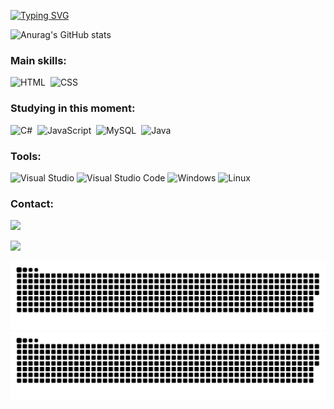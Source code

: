 [![Typing SVG](https://readme-typing-svg.herokuapp.com?font=Fira+Code&pause=1000&color=FF891B&width=435&lines=Hello%2C+my+name+is+Lu%C3%ADs+Henrique;I%E2%80%99m+18+years+old;I%E2%80%99m+from+brazil%2C+MG;I+Study+systems+development+at+FIVJ)](https://git.io/typing-svg)





![Anurag's GitHub stats](https://github-readme-stats.vercel.app/api?username=Ace0777&show_icons=true&theme=dark&title_color=BDA209FF&text_color=FF891B&icon_color=FF891B)


















### Main skills:
![HTML](https://img.shields.io/badge/-HTML-0D1117?style=for-the-badge&logo=html5&labelColor=0D1117)&nbsp;
![CSS](https://img.shields.io/badge/-CSS-0D1117?style=for-the-badge&logo=CSS3&logoColor=1572B6&labelColor=0D1117)&nbsp;


### Studying in this moment:
![C#](https://img.shields.io/badge/-cSharp-0D1117?style=for-the-badge&logo=csharp&logoColor=purple&labelColor=0D1117)&nbsp; 
![JavaScript](https://img.shields.io/badge/-JavaScript-0D1117?style=for-the-badge&logo=javascript&labelColor=0D1117&textColor=0D1117)&nbsp;
![MySQL](https://img.shields.io/badge/-mysql-0D1117?style=for-the-badge&logo=mysql&labelColor=0D1117)&nbsp;
![Java](https://img.shields.io/badge/Java-ED8B00?style=for-the-badge&logo=java&logoColor=white)&nbsp;




### Tools:
![Visual Studio](https://img.shields.io/badge/Visual%20Studio-5C2D91.svg?style=for-the-badge&logo=visual-studio&logoColor=white)
![Visual Studio Code](https://img.shields.io/badge/Visual%20Studio%20Code-0078d7.svg?style=for-the-badge&logo=visual-studio-code&logoColor=white)
![Windows](https://img.shields.io/badge/Windows-0078D6?style=for-the-badge&logo=windows&logoColor=white)
![Linux](https://img.shields.io/badge/Linux-E34F26?style=for-the-badge&logo=linux&logoColor=black)



### Contact:
<div>
  <a href = "mailto:luishhasantos@gmail.com"><img src="https://img.shields.io/badge/-Gmail-%23333?style=for-the-badge&logo=gmail&logoColor=white" target="_blank"></a>
  
 <a href="https://www.linkedin.com/in/luis-henrique-santos-08a4b5249/" target="_blank"><img src="https://img.shields.io/badge/-LinkedIn-%230077B5?style=for-the-badge&logo=linkedin&logoColor=white" target="_blank"></a>
</div>


  ![github contribution grid snake animation](https://raw.githubusercontent.com/Ace0777/Ace0777/output/github-contribution-grid-snake-dark.svg#gh-dark-mode-only)![github contribution grid snake animation](https://raw.githubusercontent.com/Ace0777/Ace0777/output/github-contribution-grid-snake.svg#gh-light-mode-only)


